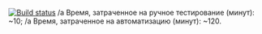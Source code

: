 [![Build status](https://ci.appveyor.com/api/projects/status/uln5klbxk8f6x057?svg=true)](https://ci.appveyor.com/project/Nikomika/patterns-n2)
/a Время, затраченное на ручное тестирование (минут): ~10;
/a Время, затраченное на автоматизацию (минут): ~120.
